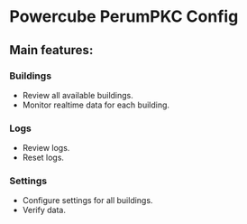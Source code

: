 # Powercube PerumPKC Config

## Main features:

### Buildings
* Review all available buildings.
* Monitor realtime data for each building.

### Logs
* Review logs.
* Reset logs.

### Settings
* Configure settings for all buildings.
* Verify data.

